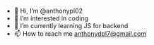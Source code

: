 - 👋 Hi, I’m @anthonypl02
- 👀 I’m interested in coding
- 🌱 I’m currently learning JS for backend
- 📫 How to reach me anthonydpl7@gmail.com

<!---
anthonypl02/anthonypl02 is a ✨ special ✨ repository because its `README.md` (this file) appears on your GitHub profile.
You can click the Preview link to take a look at your changes.
--->
